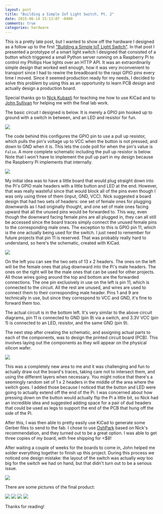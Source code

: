 ```yaml
---
layout: post
title: "Building a Simple IoT Light Switch, Pt. 2"
date: 2015-06-14 15:13:07 -0400
comments: true
categories: hardware
---
```


This is a pretty late post, but I wanted to show off the hardware I designed
as a follow up to the first
["Building a Simple IoT Light Switch"](/blog/2015/01/18/a-simple-iot-light-switch/).
In that post I presented a prototype of a smart light switch I designed that
consisted of a button which triggered a small Python server running on a
Raspberry Pi to control my Phillips Hue lights over an HTTP API. It was an
extraordinarily simple design that worked well enough, how it was very
inconvenient to transport since I had to rewire the breadboard to the raspi
GPIO pins every time I moved. Since it seemed production ready
for my needs, I decided to solve this problem by using this as an opportunity
to learn PCB design and actually design a production board.

Special thanks go to [Nick Kubasti](http://nickkubasti.com/) for teaching me
how to use KiCad and to [John Sullivan](http://thejohnsullivan.com/) for helping
me with the final lab work.

The basic circuit I designed is below. It is merely a GPIO pin hooked up to
ground with a switch in between, and an LED and resistor for fun.

![](/img/iot2/switch1.png)

The code behind this configures the GPIO pin to use a pull up resistor, which
pulls the pin's voltage up to VCC when the button is not pressed, and down to
GND when it is. This lets the code poll for when the pin's value is `False`.
A more complete schematic including the pull up resistor is below. Note that
I won't have to implement the pull up part in my design because the Raspberry
Pi implements that internally.

![](/img/iot2/switch2.png)

My initial idea was to have a little board that would plug straight down into
the Pi's GPIO male headers with a little button and LED at the end. However,
that was really wasteful since that would block all of the pins even though
I was only using three of them (input, GND, VCC). Nick suggested a board design
that had two sets of headers: one set of female ones for plugging downwards as I
had originally thought, and one set of male ones facing upward that all the
unused pins would be forwarded to. This way, even though the downward facing
female pins are all plugged in, they can all still be accessed since the board
traces simply connect the unused female pins to the corresponding male ones.
The exception to this is GPIO pin 11, which is the one actually being used for
the switch. I just need to remember for future projects that pin 11 is
reserved. That was probably really hard to understand, so here's the schematic,
created with KiCad.

![](/img/iot2/schematic.png)

On the left you can see the two sets of 13 x 2 headers. The ones on the left
will be the female ones that plug downward into the Pi's male headers. The
ones on the right will be the male ones that can be used for other projects.
All those wires going around the top and bottom are the forwarded connections.
The one pin exclusively in use on the left is pin 11, which is connected to
the circuit. All the rest are unused, and wires are used to connect them to
their corresponding male header. Pins 1 and 9 are technically in use, but
since they correspond to VCC and GND, it's fine to forward them too.

The actual circuit is in the bottom left. It's very similar to the above
circuit diagrams, pin 11 is connected to GND (pin 9) via a switch, and
3.3V VCC (pin 1) is connected to an LED, resistor, and the same GND (pin 9).

The next step after creating the schematic, and assigning actual parts to each
of the components, was to design the printed circuit board (PCB). This involves
laying out the components as they will appear on the physical
silicon wafer.

![](/img/iot2/pcb.png)

This was a completely new area to me and it was challenging and fun to
actually draw out the board's traces, taking care not to intersect them,
and using the different layers when necessary. You might notice that there's
a seemingly random set of 1 x 2 headers in the middle of the area where the
switch goes. I added those because I noticed that the button and LED were going
to actually extend off the end of the Pi. I was concerned about how pressing
down on the button would actually flip the Pi a little bit, so Nick had an
incredible idea and suggested adding space for a pair of dud headers that
could be used as legs to support the end of the PCB that hung off the side
of the Pi.

After this, I was then able to pretty easily use KiCad to generate some
Gerber files to send to the fab. I chose to use
[OshPark](https://oshpark.com/) based on Nick's recommendation, and they turned
out to be a great option. I was able to get three copies of my board, with
free shipping for <$8!

After waiting a couple of weeks for the boards to come in, John helped me
solder everything together to finish up this project. During this process
we noticed one design mistake: the layout of the switch was actually *way*
too big for the switch we had on hand, but that didn't turn out to be a serious
issue.

![](/img/iot2/mistake.jpg)

There are some pictures of the final product:

![](/img/iot2/final1.jpg)
![](/img/iot2/final2.jpg)
![](/img/iot2/final3.jpg)
![](/img/iot2/final4.jpg)

Thanks for reading!
